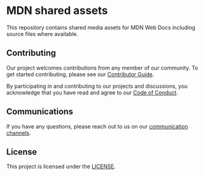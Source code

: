# MDN shared assets

This repository contains shared media assets for MDN Web Docs including source files where available.

<!--

TODO:

## Getting Started

To get up and running, follow these steps:

Include enough details to get started using the project here and link to other docs with more detail as needed.
This should look like:

- quick installation/build instructions
- a few simple examples of use

More detailed build instructions (e.g., prerequisites and testing hints) should be in the CONTRIBUTING.md file.
-->

## Contributing

Our project welcomes contributions from any member of our community.
To get started contributing, please see our [Contributor Guide](CONTRIBUTING.md).

By participating in and contributing to our projects and discussions, you acknowledge that you have read and agree to our [Code of Conduct](CODE_OF_CONDUCT.md).

## Communications

If you have any questions, please reach out to us on our [communication channels](https://developer.mozilla.org/en-US/docs/MDN/Community/Communication_channels).

## License

This project is licensed under the [LICENSE](LICENSE.md).

